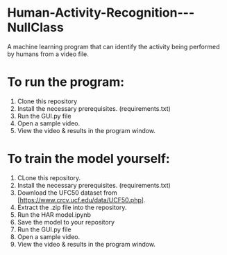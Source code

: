 # Human-Activity-Recognition---NullClass
A machine learning program that can identify the activity being performed by humans from a video file.

# To run the program:
1. Clone this repository
2. Install the necessary prerequisites. (requirements.txt)
3. Run the GUI.py file
4. Open a sample video.
5. View the video & results in the program window.

# To train the model yourself:
1. CLone this repository.
2. Install the necessary prerequisites. (requirements.txt)
3. Download the UFC50 dataset from [https://www.crcv.ucf.edu/data/UCF50.php].
4. Extract the .zip file into the repository.
5. Run the HAR model.ipynb
6. Save the model to your repository
7. Run the GUI.py file
8. Open a sample video.
9. View the video & results in the program window.
